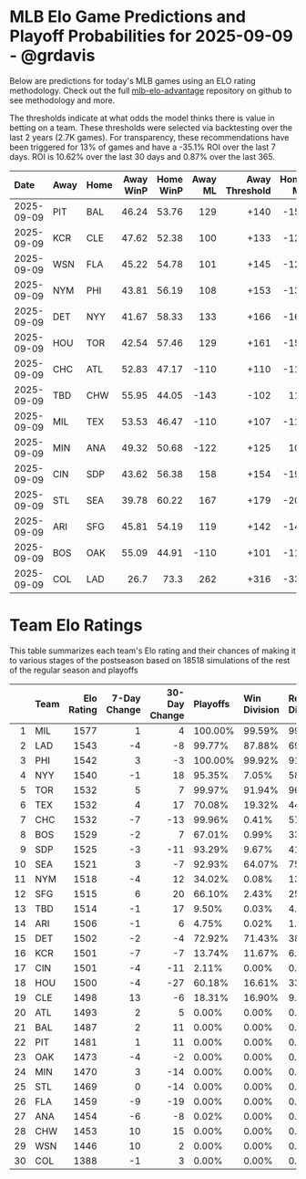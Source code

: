 # MLB Elo Game Predictions and Playoff Probabilities for 2025-09-09 - @grdavis
Below are predictions for today's MLB games using an ELO rating methodology. Check out the full [mlb-elo-advantage](https://github.com/grdavis/mlb-elo-advantage) repository on github to see methodology and more.

The thresholds indicate at what odds the model thinks there is value in betting on a team. These thresholds were selected via backtesting over the last 2 years (2.7K games). For transparency, these recommendations have been triggered for 13% of games and have a -35.1% ROI over the last 7 days. ROI is 10.62% over the last 30 days and 0.87% over the last 365.

| Date       | Away   | Home   |   Away WinP |   Home WinP |   Away ML |   Away Threshold |   Home ML |   Home Threshold |
|:-----------|:-------|:-------|------------:|------------:|----------:|-----------------:|----------:|-----------------:|
| 2025-09-09 | PIT    | BAL    |       46.24 |       53.76 |       129 |             +140 |      -158 |             +106 |
| 2025-09-09 | KCR    | CLE    |       47.62 |       52.38 |       100 |             +133 |      -121 |             +112 |
| 2025-09-09 | WSN    | FLA    |       45.22 |       54.78 |       101 |             +145 |      -120 |             +103 |
| 2025-09-09 | NYM    | PHI    |       43.81 |       56.19 |       108 |             +153 |      -132 |             -103 |
| 2025-09-09 | DET    | NYY    |       41.67 |       58.33 |       133 |             +166 |      -163 |             -111 |
| 2025-09-09 | HOU    | TOR    |       42.54 |       57.46 |       129 |             +161 |      -157 |             -107 |
| 2025-09-09 | CHC    | ATL    |       52.83 |       47.17 |      -110 |             +110 |      -111 |             +135 |
| 2025-09-09 | TBD    | CHW    |       55.95 |       44.05 |      -143 |             -102 |       118 |             +152 |
| 2025-09-09 | MIL    | TEX    |       53.53 |       46.47 |      -110 |             +107 |      -111 |             +139 |
| 2025-09-09 | MIN    | ANA    |       49.32 |       50.68 |      -122 |             +125 |       101 |             +119 |
| 2025-09-09 | CIN    | SDP    |       43.62 |       56.38 |       158 |             +154 |      -196 |             -103 |
| 2025-09-09 | STL    | SEA    |       39.78 |       60.22 |       167 |             +179 |      -205 |             -119 |
| 2025-09-09 | ARI    | SFG    |       45.81 |       54.19 |       119 |             +142 |      -145 |             +105 |
| 2025-09-09 | BOS    | OAK    |       55.09 |       44.91 |      -110 |             +101 |      -110 |             +147 |
| 2025-09-09 | COL    | LAD    |       26.7  |       73.3  |       262 |             +316 |      -337 |             -194 |

# Team Elo Ratings
This table summarizes each team's Elo rating and their chances of making it to various stages of the postseason based on 18518 simulations of the rest of the regular season and playoffs

|    | Team   |   Elo Rating |   7-Day Change |   30-Day Change | Playoffs   | Win Division   | Reach Div. Rd.   | Reach CS   | Reach WS   | Win WS   |
|---:|:-------|-------------:|---------------:|----------------:|:-----------|:---------------|:-----------------|:-----------|:-----------|:---------|
|  1 | MIL    |         1577 |              1 |               4 | 100.00%    | 99.59%         | 99.86%           | 68.19%     | 45.83%     | 32.58%   |
|  2 | LAD    |         1543 |             -4 |              -8 | 99.77%     | 87.88%         | 69.55%           | 34.52%     | 14.68%     | 8.36%    |
|  3 | PHI    |         1542 |              3 |              -3 | 100.00%    | 99.92%         | 91.42%           | 49.74%     | 19.95%     | 11.33%   |
|  4 | NYY    |         1540 |             -1 |              18 | 95.35%     | 7.05%          | 58.11%           | 30.34%     | 18.36%     | 7.88%    |
|  5 | TOR    |         1532 |              5 |               7 | 99.97%     | 91.94%         | 96.75%           | 50.57%     | 29.36%     | 12.04%   |
|  6 | TEX    |         1532 |              4 |              17 | 70.08%     | 19.32%         | 44.00%           | 23.74%     | 12.21%     | 4.69%    |
|  7 | CHC    |         1532 |             -7 |             -13 | 99.96%     | 0.41%          | 57.24%           | 18.70%     | 8.96%      | 4.78%    |
|  8 | BOS    |         1529 |             -2 |               7 | 67.01%     | 0.99%          | 33.17%           | 15.94%     | 8.38%      | 3.08%    |
|  9 | SDP    |         1525 |             -3 |             -11 | 93.29%     | 9.67%          | 41.09%           | 14.18%     | 5.90%      | 2.95%    |
| 10 | SEA    |         1521 |              3 |              -7 | 92.93%     | 64.07%         | 75.66%           | 40.34%     | 17.52%     | 6.42%    |
| 11 | NYM    |         1518 |             -4 |              12 | 34.02%     | 0.08%          | 13.28%           | 4.67%      | 1.52%      | 0.72%    |
| 12 | SFG    |         1515 |              6 |              20 | 66.10%     | 2.43%          | 25.22%           | 9.19%      | 2.91%      | 1.17%    |
| 13 | TBD    |         1514 |             -1 |              17 | 9.50%      | 0.03%          | 4.17%            | 1.88%      | 0.86%      | 0.27%    |
| 14 | ARI    |         1506 |             -1 |               6 | 4.75%      | 0.02%          | 1.63%            | 0.58%      | 0.18%      | 0.06%    |
| 15 | DET    |         1502 |             -2 |              -4 | 72.92%     | 71.43%         | 38.86%           | 16.46%     | 5.78%      | 1.58%    |
| 16 | KCR    |         1501 |             -7 |              -7 | 13.74%     | 11.67%         | 6.72%            | 2.68%      | 0.92%      | 0.26%    |
| 17 | CIN    |         1501 |             -4 |             -11 | 2.11%      | 0.00%          | 0.71%            | 0.24%      | 0.09%      | 0.05%    |
| 18 | HOU    |         1500 |             -4 |             -27 | 60.18%     | 16.61%         | 33.46%           | 14.41%     | 5.42%      | 1.51%    |
| 19 | CLE    |         1498 |             13 |              -6 | 18.31%     | 16.90%         | 9.09%            | 3.61%      | 1.19%      | 0.28%    |
| 20 | ATL    |         1493 |              2 |               5 | 0.00%      | 0.00%          | 0.00%            | 0.00%      | 0.00%      | 0.00%    |
| 21 | BAL    |         1487 |              2 |              11 | 0.00%      | 0.00%          | 0.00%            | 0.00%      | 0.00%      | 0.00%    |
| 22 | PIT    |         1481 |              1 |              11 | 0.00%      | 0.00%          | 0.00%            | 0.00%      | 0.00%      | 0.00%    |
| 23 | OAK    |         1473 |             -4 |              -2 | 0.00%      | 0.00%          | 0.00%            | 0.00%      | 0.00%      | 0.00%    |
| 24 | MIN    |         1470 |              3 |             -14 | 0.00%      | 0.00%          | 0.00%            | 0.00%      | 0.00%      | 0.00%    |
| 25 | STL    |         1469 |              0 |             -14 | 0.00%      | 0.00%          | 0.00%            | 0.00%      | 0.00%      | 0.00%    |
| 26 | FLA    |         1459 |             -9 |             -19 | 0.00%      | 0.00%          | 0.00%            | 0.00%      | 0.00%      | 0.00%    |
| 27 | ANA    |         1454 |             -6 |              -8 | 0.02%      | 0.00%          | 0.01%            | 0.00%      | 0.00%      | 0.00%    |
| 28 | CHW    |         1453 |             10 |              15 | 0.00%      | 0.00%          | 0.00%            | 0.00%      | 0.00%      | 0.00%    |
| 29 | WSN    |         1446 |             10 |               2 | 0.00%      | 0.00%          | 0.00%            | 0.00%      | 0.00%      | 0.00%    |
| 30 | COL    |         1388 |             -1 |               3 | 0.00%      | 0.00%          | 0.00%            | 0.00%      | 0.00%      | 0.00%    |